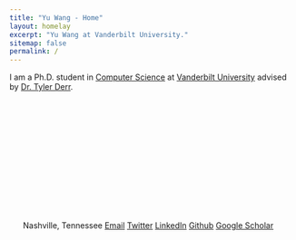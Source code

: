 ```yaml
---
title: "Yu Wang - Home"
layout: homelay
excerpt: "Yu Wang at Vanderbilt University."
sitemap: false
permalink: /
---
```



I am a Ph.D. student in [Computer Science](https://engineering.vanderbilt.edu/eecs/) at [Vanderbilt University](https://vanderbilt.edu) advised by [Dr. Tyler Derr](https://www.cse.msu.edu/~derrtyle/).


<div>
<img src="{{site.utl}}{{site.baseutl}}/images/carousel/Profile.png" style="margin:0px 800px; width:200px; display:block;"/>
</div>



<div class="author__urls-wrapper">
<ul class="author__urls social-icons">
<i aria-hidden="true" class="fa fa-fw fa-map-marker"></i> Nashville, Tennessee</li>
<a href="mailto:yu.wang.1@vanderbilt.edu"><i aria-hidden="true" class="fas fa-envelope"></i> Email</a></li>
<a href="https://twitter.com/YuWVandy"><i aria-hidden="true" class="fab fa-twitter-square"></i> Twitter</a></li>
<a href="https://www.linkedin.com/in/yu-wang-63359a196/"><i aria-hidden="true" class="fab fa-linkedin"></i> LinkedIn</a></li>
<a href="https://github.com/YuWVandy"><i aria-hidden="true" class="fab fa-github"></i> Github</a></li>
<a href="https://scholar.google.com/citations?user=XPCmiz4AAAAJ&hl=en"><i class="fas fa-graduation-cap"></i> Google Scholar</a></li>
</ul>
</div>
